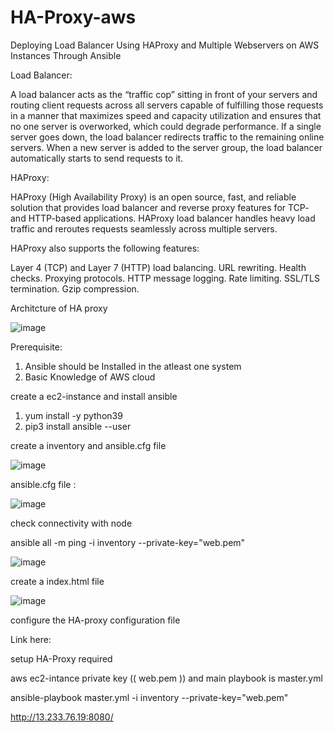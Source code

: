 # HA-Proxy-aws

Deploying Load Balancer Using HAProxy and Multiple Webservers on AWS Instances Through Ansible

Load Balancer:

A load balancer acts as the “traffic cop” sitting in front of your servers and routing client requests across all servers capable of fulfilling those requests in a manner that maximizes speed and capacity utilization and ensures that no one server is overworked, which could degrade performance. If a single server goes down, the load balancer redirects traffic to the remaining online servers. When a new server is added to the server group, the load balancer automatically starts to send requests to it.

HAProxy: 

HAProxy (High Availability Proxy) is an open source, fast, and reliable solution that provides load balancer and reverse proxy features for TCP- and HTTP-based applications. HAProxy load balancer handles heavy load traffic and reroutes requests seamlessly across multiple servers. 

HAProxy also supports the following features:

Layer 4 (TCP) and Layer 7 (HTTP) load balancing.
URL rewriting.
Health checks.
Proxying protocols.
HTTP message logging.
Rate limiting.
SSL/TLS termination.
Gzip compression.

Architcture of HA proxy

![image](https://user-images.githubusercontent.com/88707521/156538584-357f05af-4405-47a7-8ee5-ba701967437e.png)


Prerequisite:

  1. Ansible should be Installed in the atleast one system
  2. Basic Knowledge of AWS cloud

create a ec2-instance and install ansible 

 1. yum install -y python39
 2. pip3 install ansible --user
 
 
 create a inventory and ansible.cfg file 
 
 ![image](https://user-images.githubusercontent.com/88707521/156539575-e8019117-f8b1-4b15-be9e-186e06d74f4f.png)

ansible.cfg file :

![image](https://user-images.githubusercontent.com/88707521/156539770-528f2ed5-a018-4db5-b499-2052f2cda867.png)

check connectivity with node 

ansible all -m ping -i inventory --private-key="web.pem" 

![image](https://user-images.githubusercontent.com/88707521/156540818-b8aa2dea-912d-4c71-9893-48678a56ec92.png)


create a index.html file 

![image](https://user-images.githubusercontent.com/88707521/156541256-e7095d0a-0f7b-4362-9adb-058be4da924e.png)

configure the  HA-proxy configuration file 

Link here: 




setup HA-Proxy required

 aws ec2-intance private key (( web.pem )) and main  playbook is  master.yml 

ansible-playbook  master.yml  -i inventory --private-key="web.pem"

http://13.233.76.19:8080/
